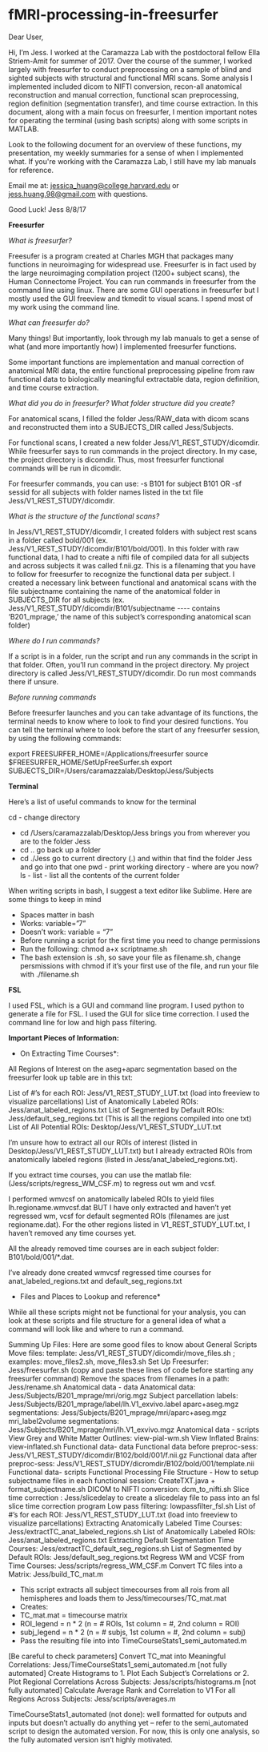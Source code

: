 # fMRI-processing-in-freesurfer

Dear User,

Hi, I’m Jess. I worked at the Caramazza Lab with the postdoctoral fellow Ella Striem-Amit for summer of 2017. Over the course of the summer, I worked largely with freesurfer to conduct preprocessing on a sample of blind and sighted subjects with structural and functional MRI scans. Some analysis I implemented included dicom to NIFTI conversion, recon-all anatomical reconstruction and manual correction, functional scan preprocessing, region definition (segmentation transfer), and time course extraction. In this document, along with a main focus on freesurfer, I mention important notes for operating the terminal (using bash scripts) along with some scripts in MATLAB.

Look to the following document for an overview of these functions, my presentation, my weekly summaries for a sense of when I implemented what. If you're working with the Caramazza Lab, I still have my lab manuals for reference.

Email me at: jessica_huang@college.harvard.edu or jess.huang.98@gmail.com with questions.

Good Luck!
Jess
8/8/17

**Freesurfer**

*What is freesurfer?*

Freesufer is a program created at Charles MGH that packages many functions in neuroimaging for widespread use. Freesurfer is in fact used by the large neuroimaging compilation project (1200+ subject scans), the Human Connectome Project. You can run commands in freesurfer from the command line using linux. There are some GUI operations in freesurfer but I mostly used the GUI freeview and tkmedit to visual scans. I spend most of my work using the command line.

*What can freesurfer do?*

Many things! But importantly, look through my lab manuals to get a sense of what (and more importantly how) I implemented freesurfer functions.

Some important functions are implementation and manual correction of anatomical MRI data, the entire functional preprocessing pipeline from raw functional data to biologically meaningful extractable data, region definition, and time course extraction.

*What did you do in freesurfer? What folder structure did you create?*

For anatomical scans, I filled the folder Jess/RAW_data with dicom scans and reconstructed them into a SUBJECTS_DIR called Jess/Subjects.

For functional scans, I created a new folder Jess/V1_REST_STUDY/dicomdir. While freesurfer says to run commands in the project directory. In my case, the project directory is dicomdir. Thus, most freesurfer functional commands will be run in dicomdir.

For freesurfer commands, you can use:
-s B101 for subject B101
OR
-sf sessid for all subjects with folder names listed in the txt file Jess/V1_REST_STUDY/dicomdir.

*What is the structure of the functional scans?*

In Jess/V1_REST_STUDY/dicomdir, I created folders with subject rest scans in a folder called bold/001 (ex. Jess/V1_REST_STUDY/dicomdir/B101/bold/001). In this folder with raw functional data, I had to create a nifti file of compiled data for all subjects and across subjects it was called f.nii.gz. This is a filenaming that you have to follow for freesurfer to recognize the functional data per subject. I created a necessary link between functional and anatomical scans with the file subjectname containing the name of the anatomical folder in SUBJECTS_DIR for all subjects (ex. Jess/V1_REST_STUDY/dicomdir/B101/subjectname ---- contains ‘B201_mprage,’ the name of this subject’s corresponding anatomical scan folder)

*Where do I run commands?*

If a script is in a folder, run the script and run any commands in the script in that folder. Often, you’ll run command in the project directory. My project directory is called Jess/V1_REST_STUDY/dicomdir. Do run most commands there if unsure.

*Before running commands*

Before freesurfer launches and you can take advantage of its functions, the terminal needs to know where to look to find your desired functions. You can tell the terminal where to look before the start of any freesurfer session, by using the following commands:

export FREESURFER_HOME=/Applications/freesurfer
source $FREESURFER_HOME/SetUpFreeSurfer.sh
export SUBJECTS_DIR=/Users/caramazzalab/Desktop/Jess/Subjects

**Terminal**

Here’s a list of useful commands to know for the terminal

cd - change directory
-   cd /Users/caramazzalab/Desktop/Jess brings you from wherever you are to the folder Jess
-   cd .. go back up a folder
-   cd ./Jess go to current directory (.) and within that find the folder Jess and go into that one
pwd - print working directory - where are you now?
ls - list - list all the contents of the current folder

When writing scripts in bash, I suggest a text editor like Sublime. Here are some things to keep in mind
-   Spaces matter in bash
-   Works: variable=”7”
-   Doesn’t work: variable = “7”
-   Before running a script for the first time you need to change permissions
-   Run the following: chmod a+x scriptname.sh
-   The bash extension is .sh, so save your file as filename.sh, change persmissions with chmod if it’s your first use of the file, and run your file with ./filename.sh

**FSL**

I used FSL, which is a GUI and command line program. I used python to generate a file for FSL. I used the GUI for slice time correction. I used the command line for low and high pass filtering.


**Important Pieces of Information:**

* On Extracting Time Courses*:

All Regions of Interest on the aseg+aparc segmentation based on the freesurfer look up table are in this txt:

List of #’s for each ROI: Jess/V1_REST_STUDY_LUT.txt (load into freeview to visualize parcellations)
List of Anatomically Labeled ROIs: Jess/anat_labeled_regions.txt
List of Segmented by Default ROIs: Jess/default_seg_regions.txt
(This is all the regions compiled into one txt) List of All Potential ROIs: Desktop/Jess/V1_REST_STUDY_LUT.txt

I’m unsure how to extract all our ROIs of interest (listed in Desktop/Jess/V1_REST_STUDY_LUT.txt) but I already extracted ROIs from anatomically labeled regions (listed in Jess/anat_labeled_regions.txt).

If you extract time courses, you can use the matlab file:(Jess/scripts/regress_WM_CSF.m)  to regress out wm and vcsf.

I performed wmvcsf on anatomically labeled ROIs to yield files lh.regioname.wmvcsf.dat BUT I have only extracted and haven’t yet regressed wm, vcsf for default segmented ROIs (filenames are just regioname.dat). For the other regions listed in V1_REST_STUDY_LUT.txt, I haven’t removed any time courses yet.

All the already removed time courses are in each subject folder: B101/bold/001/*.dat.

I’ve already done created wmvcsf regressed time courses for anat_labeled_regions.txt and default_seg_regions.txt


* Files and Places to Lookup and reference*

While all these scripts might not be functional for your analysis, you can look at these scripts and file structure for a general idea of what a command will look like and where to run a command.

Summing Up Files: Here are some good files to know about
General Scripts
Move files: template: Jess/V1_REST_STUDY/dicomdir/move_files.sh ; examples: move_files2.sh, move_files3.sh
Set Up Freesurfer: Jess/freesurfer.sh (copy and paste these lines of code before starting any freesurfer command)
Remove the spaces from filenames in a path: Jess/rename.sh
Anatomical data - data
Anatomical data: Jess/Subjects/B201_mprage/mri/orig.mgz
Subject parcellation labels: Jess/Subjects/B201_mprage/label/lh.V1_exvivo.label
aparc+aseg.mgz segmentations: Jess/Subjects/B201_mprage/mri/aparc+aseg.mgz
mri_label2volume segmentations: Jess/Subjects/B201_mprage/mri/lh.V1_exvivo.mgz
Anatomical data - scripts
View Grey and White Matter Outlines: view-pial-wm.sh
View Inflated Brains: view-inflated.sh
Functional data- data
Functional data before preproc-sess: Jess/V1_REST_STUDY/dicomdir/B102/bold/001/f.nii.gz
Functional data after preproc-sess: Jess/V1_REST_STUDY/dicromdir/B102/bold/001/template.nii
Functional data- scripts
Functional Processing File Structure - How to setup subjectname files in each functional session: CreateTXT.java + format_subjectname.sh
DICOM to NIFTI conversion: dcm_to_nifti.sh
Slice time correction : Jess/slicedelay to create a slicedelay file to pass into an fsl slice time correction program
Low pass filtering: lowpassfilter_fsl.sh
List of #’s for each ROI: Jess/V1_REST_STUDY_LUT.txt (load into freeview to visualize parcellations)
Extracting Anatomically Labeled Time Courses: Jess/extractTC_anat_labeled_regions.sh
List of Anatomically Labeled ROIs: Jess/anat_labeled_regions.txt
Extracting Default Segmentation Time Courses: Jess/extractTC_default_seg_regions.sh
List of Segmented by Default ROIs: Jess/default_seg_regions.txt
Regress WM and VCSF from Time Courses: Jess/scripts/regress_WM_CSF.m
Convert TC files into a Matrix: Jess/build_TC_mat.m
-   This script extracts all subject timecourses from all rois from all hemispheres and loads them to Jess/timecourses/TC_mat.mat
-   Creates:
-   TC_mat.mat = timecourse matrix
-   ROI_legend = n * 2 (n = # ROIs, 1st column = #, 2nd column = ROI)
-   subj_legend = n * 2 (n = # subjs, 1st column = #, 2nd column = subj)
-   Pass the resulting file into into TimeCourseStats1_semi_automated.m

[Be careful to check parameters] Convert TC_mat into Meaningful Correlations: Jess/TimeCourseStats1_semi_automated.m
[not fully automated] Create Histograms to 1. Plot Each Subject’s Correlations or 2. Plot Regional Correlations Across Subjects: Jess/scripts/histograms.m
[not fully automated] Calculate Average Rank and Correlation to V1 For all Regions Across Subjects: Jess/scripts/averages.m

TimeCourseStats1_automated (not done): well formatted for outputs and inputs but doesn’t actually do anything yet – refer to the semi_automated script to design the automated version. For now, this is only one analysis, so the fully automated version isn’t highly motivated.